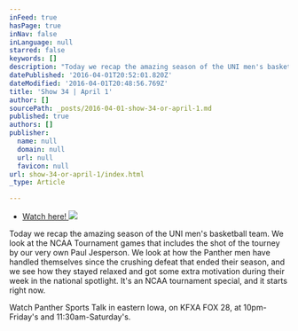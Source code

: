 ```yaml
---
inFeed: true
hasPage: true
inNav: false
inLanguage: null
starred: false
keywords: []
description: "Today we recap the amazing season of the UNI men's basketball team. We look at the NCAA Tournament games that includes the shot of the tourney by our very own Paul Jesperson. We look at how the Panther men have handled themselves since the crushing defeat that ended their season, and we see how they stayed relaxed and got some extra motivation during their week in the national spotlight. It's an NCAA tournament special, and it starts right now."
datePublished: '2016-04-01T20:52:01.820Z'
dateModified: '2016-04-01T20:48:56.769Z'
title: 'Show 34 | April 1'
author: []
sourcePath: _posts/2016-04-01-show-34-or-april-1.md
published: true
authors: []
publisher:
  name: null
  domain: null
  url: null
  favicon: null
url: show-34-or-april-1/index.html
_type: Article

---
```

* [Watch here! ][0]
![](https://the-grid-user-content.s3-us-west-2.amazonaws.com/22d48640-6195-4dc5-83ab-45d96973bb9d.jpg)

Today we recap the amazing season of the UNI men's basketball team. We look at the NCAA Tournament games that includes the shot of the tourney by our very own Paul Jesperson. We look at how the Panther men have handled themselves since the crushing defeat that ended their season, and we see how they stayed relaxed and got some extra motivation during their week in the national spotlight. It's an NCAA tournament special, and it starts right now.

Watch Panther Sports Talk in eastern Iowa, on KFXA FOX 28, at 10pm-Friday's and 11:30am-Saturday's.

[0]: Today%20we%20recap%20the%20amazing%20season%20of%20the%20UNI%20men%27s%20basketball%20team.%20We%20look%20at%20the%20NCAA%20Tournament%20games%20that%20includes%20the%20shot%20of%20the%20tourney%20by%20our%20very%20own%20Paul%20Jesperson.%20We%20look%20at%20how%20the%20Panther%20men%20have%20handled%20themselves%20since%20the%20crushing%20defeat%20that%20ended%20their%20season,%20and%20we%20see%20how%20they%20stayed%20relaxed%20and%20got%20some%20extra%20motivation%20during%20their%20week%20in%20the%20national%20spotlight.%20It%27s%20an%20NCAA%20tournament%20special,%20and%20it%20starts%20right%20now.%20Watch%20Panther%20Sports%20Talk%20in%20eastern%20Iowa,%20on%20KFXA%20FOX%2028,%20at%2010pm-Friday%27s%20and%2011:30am-Saturday%27s.